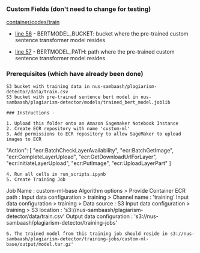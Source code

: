 ### Custom Fields (don't need to change for testing)
[container/codes/train](container/codes/train)

* [line 56](https://github.com/elicialzy/plagiarism-detector/blob/4294194b6c587bb9561bd5c43b9d0ac91b981a6c/retrain-codes/train-custom-ml/container/codes/train#L56) - BERTMODEL_BUCKET: bucket where the pre-trained custom sentence transformer model resides

* [line 57](https://github.com/elicialzy/plagiarism-detector/blob/4294194b6c587bb9561bd5c43b9d0ac91b981a6c/retrain-codes/train-custom-ml/container/codes/train#L57) - BERTMODEL_PATH: path where the pre-trained custom sentence transformer model resides

### Prerequisites (which have already been done)
  ```
S3 bucket with training data in nus-sambaash/plagiarism-detector/data/train.csv
S3 bucket with pre-trained sentence bert model in nus-sambaash/plagiarism-detector/models/trained_bert_model.joblib

### Instructions - 

1. Upload this folder onto an Amazon Sagemaker Notebook Instance
2. Create ECR repository with name 'custom-ml'
3. Add permissions to ECR repository to allow SageMaker to upload images to ECR
```
"Action": [
  "ecr:BatchCheckLayerAvailability",
  "ecr:BatchGetImage",
  "ecr:CompleteLayerUpload",
  "ecr:GetDownloadUrlForLayer",
  "ecr:InitiateLayerUpload",
  "ecr:PutImage",
  "ecr:UploadLayerPart"
]
```
4. Run all cells in run_scripts.ipynb
5. Create Training Job
```
Job Name : custom-ml-base
Algorithm options > Provide Container ECR path : <path-to-repository-created-above>
Input data configuration > training > Channel name : 'training'
Input data configuration > training > Data source : S3
Input data configuration > training > S3 location : 's3://nus-sambaash/plagiarism-detector/data/train.csv'
Output data configuration : 's3://nus-sambaash/plagiarism-detector/training-jobs'
```
6. The trained model from this training job should reside in s3://nus-sambaash/plagiarism-detector/training-jobs/custom-ml-base/output/model.tar.gz'

